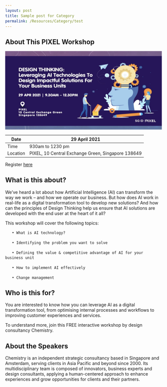 ```yaml
---
layout: post
title: Sample post for Category
permalink: /Resources/Category/test
---
```

## About This PIXEL Workshop

 ![Alt text for image on Isomer site](/images/leveragingAI.png)
 
 
| Date | 29 April 2021 |
| -------- | -------- |
| Time     | 930am to 1230 pm    |
|Location | PIXEL, 10 Central Exchange Green, Singapore 138649  |

Register [here]()

## What is this about?
 

We’ve heard a lot about how Artificial Intelligence (AI) can transform the way we work – and how we operate our business. 
But how does AI work in real-life as a digital transformation tool to develop new solutions? And how can the principles of Design Thinking help us ensure that AI solutions are developed with the end user at the heart of it all?

 

This workshop will cover the following topics:

       • What is AI technology?

       • Identifying the problem you want to solve

       • Defining the value & competitive advantage of AI for your business unit

       • How to implement AI effectively

       • Change management


## Who is this for?

You are interested to know how you can leverage AI as a digital transformation tool, from optimising internal processes and workflows to improving customer experiences and services.

To understand more, join this FREE interactive workshop by design consultancy Chemistry.

## About the Speakers

Chemistry is an independent strategic consultancy based in Singapore and Amsterdam, serving clients in Asia Pacific and beyond since 2000. Its multidisciplinary team is composed of innovators, business experts and design consultants, applying a human-centered approach to enhance experiences and grow opportunities for clients and their partners.


